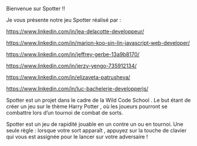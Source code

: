 Bienvenue sur Spotter !!

Je vous présente notre jeu Spotter réalisé par :

https://www.linkedin.com/in/lea-delacotte-developpeur/

https://www.linkedin.com/in/marion-koo-sin-lin-javascript-web-developer/

https://www.linkedin.com/in/jeffrey-gerbe-13a9b8170/

https://www.linkedin.com/in/jerzy-yengo-735912134/

https://www.linkedin.com/in/elizaveta-patrusheva/

https://www.linkedin.com/in/luc-bachelerie-developperjs/

 Spotter est un projet dans le cadre de la Wild Code School .
Le but étant de créer un jeu sur le thème Harry Potter , 
où les joueurs pourront se combattre lors d’un tournoi de combat de sorts.

Spotter est un jeu de rapidité jouable en un contre un ou en tournoi.
Une seule règle : lorsque votre sort apparaît , appuyez sur la touche de clavier qui vous est assignée pour le lancer sur votre adversaire !
